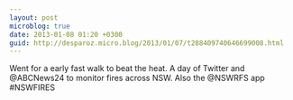 ```yaml
---
layout: post
microblog: true
date: 2013-01-08 01:20 +0300
guid: http://desparoz.micro.blog/2013/01/07/t288409740646699008.html
---
```

Went for a early fast walk to beat the heat. A day of Twitter and @ABCNews24 to monitor fires across NSW. Also the @NSWRFS app #NSWFIRES
